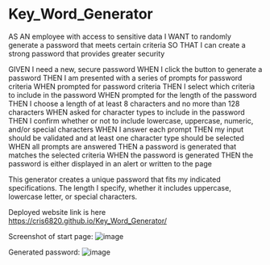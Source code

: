 # Key_Word_Generator
AS AN employee with access to sensitive data
I WANT to randomly generate a password that meets certain criteria
SO THAT I can create a strong password that provides greater security

GIVEN I need a new, secure password
WHEN I click the button to generate a password
THEN I am presented with a series of prompts for password criteria
WHEN prompted for password criteria
THEN I select which criteria to include in the password
WHEN prompted for the length of the password
THEN I choose a length of at least 8 characters and no more than 128 characters
WHEN asked for character types to include in the password
THEN I confirm whether or not to include lowercase, uppercase, numeric, and/or special characters
WHEN I answer each prompt
THEN my input should be validated and at least one character type should be selected
WHEN all prompts are answered
THEN a password is generated that matches the selected criteria
WHEN the password is generated
THEN the password is either displayed in an alert or written to the page

This generator creates a unique password that fits my indicated specifications. The length I specify, whether it includes uppercase, lowercase letter, or special characters.

Deployed website link is here https://cris6820.github.io/Key_Word_Generator/

Screenshot of start page:
![image](https://user-images.githubusercontent.com/107166355/204918410-56736669-9ee7-49cc-a39e-91d000609224.png)

Generated password:
![image](https://user-images.githubusercontent.com/107166355/204918675-a42bd3be-f0f0-477c-a64d-1487f9d5df05.png)

